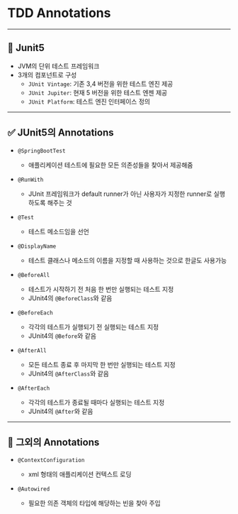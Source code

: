 # TDD Annotations

-------

## 🔑 Junit5
- JVM의 단위 테스트 프레임워크
- 3개의 컴포넌트로 구성
  - `JUnit Vintage`: 기존 3,4 버전을 위한 테스트 엔진 제공
  - `JUnit Jupiter`: 현재 5 버전을 위한 테스트 엔젠 제공
  - `JUnit Platform`: 테스트 엔진 인터페이스 정의

------

## ✅ JUnit5의 Annotations


- `@SpringBootTest`
  - 애플리케이션 테스트에 필요한 모든 의존성들을 찾아서 제공해줌


- `@RunWith`
  - JUnit 프레임워크가 default runner가 아닌 사용자가 지정한 runner로 실행하도록 해주는 것


- `@Test`
  - 테스트 메소드임을 선언


- `@DisplayName`
  - 테스트 클래스나 메소드의 이름을 지정할 때 사용하는 것으로 한글도 사용가능


- `@BeforeAll`
  - 테스트가 시작하기 전 처음 한 번만 실행되는 테스트 지정
  - JUnit4의 `@BeforeClass`와 같음


- `@BeforeEach`
  - 각각의 테스트가 실행되기 전 실행되는 테스트 지정
  - JUnit4의 `@Before`와 같음


- `@AfterAll`
  - 모든 테스트 종료 후 마지막 한 번만 실행되는 테스트 지정
  - JUnit4의 `@AfterClass`와 같음


- `@AfterEach`
  - 각각의 테스트가 종료될 때마다 실행되는 테스트 지정
  - JUnit4의 `@After`와 같음


------

## 💯 그외의 Annotations


- `@ContextConfiguration`
  - xml 형태의 애플리케이션 컨텍스트 로딩


- `@Autowired`
  - 필요한 의존 객체의 타입에 해당하는 빈을 찾아 주입